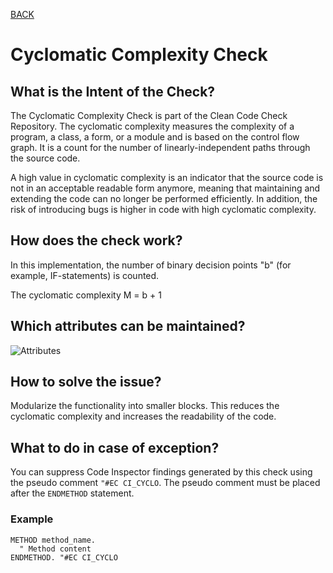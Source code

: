 [BACK](../check_documentation.md)

# Cyclomatic Complexity Check
## What is the Intent of the Check?
The Cyclomatic Complexity Check is part of the Clean Code Check Repository. The cyclomatic complexity measures the complexity of a program, a class, a form, or a module and is based on the control flow graph. It is a count for the number of linearly-independent paths through the source code.

A high value in cyclomatic complexity is an indicator that the source code is not in an acceptable readable form anymore, meaning that maintaining and extending the code can no longer be performed efficiently. In addition, the risk of introducing bugs is higher in code with high cyclomatic complexity.

## How does the check work?
In this implementation, the number of binary decision points "b" (for example, IF-statements) is counted.

The cyclomatic complexity M = b + 1

## Which attributes can be maintained?
![Attributes](./img/cyclomatic_complexity.png)

## How to solve the issue?
Modularize the functionality into smaller blocks. This reduces the cyclomatic complexity and increases the readability of the code.

## What to do in case of exception?
You can suppress Code Inspector findings generated by this check using the pseudo comment `"#EC CI_CYCLO`. The pseudo comment must be placed after the `ENDMETHOD` statement.

### Example
```abap
METHOD method_name.
  " Method content
ENDMETHOD. "#EC CI_CYCLO
```
